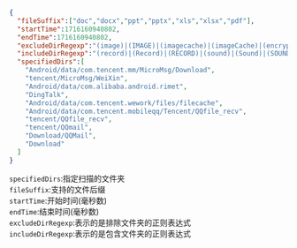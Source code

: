 ```json
{
  "fileSuffix":["doc","docx","ppt","pptx","xls","xlsx","pdf"],
  "startTime":1716160940802,
  "endTime":1716160940802,
  "excludeDirRegexp":"(image)|(IMAGE)|(imagecache)|(imageCache)|(encrypt)|(ENCRYPT)|(decrypt)|(DECRYPT)|(request)|(REQUEST)|(thumb)|(THUMB)|(apk)|(APK)|(error)|(mail)|(MAIL)|(log)|(xlog)|(video)|(VIDEO)|(Video)|(videocache)|(icon)|(photo)|(PHOTO)|(Photo)",
  "includeDirRegexp":"(record)|(Record)|(RECORD)|(sound)|(Sound)|(SOUND)|(mp3)|(MP3)|(audio)|(AUDIO)|(音频)|(资料)|(会议)|(录音)|(记录)|(文档)|(文件)",
  "specifiedDirs":[
    "Android/data/com.tencent.mm/MicroMsg/Download",
    "tencent/MicroMsg/WeiXin",
    "Android/data/com.alibaba.android.rimet",
    "DingTalk",
    "Android/data/com.tencent.wework/files/filecache",
    "Android/data/com.tencent.mobileqq/Tencent/QQfile_recv",
    "tencent/QQfile_recv",
    "tencent/QQmail",
    "Download/QQMail",
    "Download"
  ]
}
```
`specifiedDirs`:指定扫描的文件夹  
`fileSuffix`:支持的文件后缀  
`startTime`:开始时间(毫秒数)  
`endTime`:结束时间(毫秒数)  
`excludeDirRegexp`:表示的是排除文件夹的正则表达式  
`includeDirRegexp`:表示的是包含文件夹的正则表达式  

